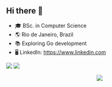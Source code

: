 ## Hi there 👋 

- 🎓 BSc. in Computer Science
- 🌎 Rio de Janeiro, Brazil
- 📚 Exploring Go development
- 🖥️ LinkedIn: https://www.linkedin.com

<div> 
    <a href="https://www.linkedin.com" target="_blank"><img src="https://img.shields.io/badge/-LinkedIn-%230077B5?style=for-the-badge&logo=linkedin&logoColor=white" target="_blank"></a> 
    <a href="https://instagram.com/" target="_blank"><img src="https://img.shields.io/badge/-Instagram-%23E4405F?style=for-the-badge&logo=instagram&logoColor=white" target="_blank"></a>
</div>

<p align="center">
  <a href="https://skillicons.dev">
    <img src="https://skillicons.dev/icons?i=go,vscode,git,github" />
  </a>
</p>
  


